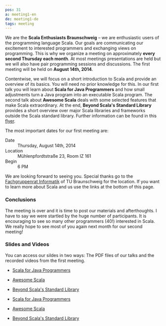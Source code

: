 ```yaml
---
pos: 31
a: meeting1-en
de: meeting1-de
tags: meeting
---
```


We are the **Scala Enthusiasts Braunschweig** – we are enthusiastic users of the programming language Scala.
Our goals are communicating our excitement to interested programmers and exchanging views on programming.
This is why we organize a meeting on approximately **every second Thursday each month**.
At most meetings presentations are held but we will also have pair programming sessions and discussions.
The first meeting will be held on **August 14th, 2014**.

Contentwise, we will focus on a short introduction to Scala and provide an overview of its basics.
You will need no prior knowledge for this.
In our first talk you will learn about **Scala for Java Programmers** and how small adjustments turn a Java program into an executable Scala program.
The second talk about **Awesome Scala** deals with some selected features that make Scala extraordinary.
At the end, **Beyond Scala's Standard Library** provides a short overview over major Scala libraries and frameworks outside the Scala standard library.
Further information can be found in this [flyer](http://scala-bs.de/meetings/Scala-Enthusiasts-Braunschweig-Meeting-2014-08-14.pdf).

The most important dates for our first meeting are:

<dl>
    <dt>Date</dt><dd>Thursday, August 14th, 2014</dd>
    <dt>Location</dt><dd>Mühlenpfordtstraße 23, Room IZ 161</dd>
    <dt>Begin</dt><dd>6 PM</dd>
</dl>

We are looking forward to seeing you.
Special thanks go to the [Fachgruppenrat Informatik](http://fginfo.cs.tu-bs.de) of TU Braunschweig for the location.
If you want to learn more about Scala and us use the links at the bottom of this page.


### Conclusions

The meeting is over and it is time to post our materials and afterthoughts.
I have to say we were startled by the huge number of participants.
It is encouraging to see so many other programmers (40!) interested in Scala.
We really hope to see most of you again next month for our second meeting!


### Slides and Videos

You can access our sildes in two ways:
The PDF files of our talks and the recorded videos from the first meeting.

+   [Scala for Java Programmers](/slides/Meeting-1-Scala-for-Java-Programmers.pdf)
+   [Awesome Scala](/slides/Meeting-1-Awesome-Scala.pdf)
+   [Beyond Scala's Standard Library](/slides/Metting-1-Beyond-Scalas-Standard-Library.pdf)

+   [Scala for Java Programmers](/videos/Meeting-1-Scala-for-Java-Programmers.mp4)
+   [Awesome Scala](/videos/Meeting-1-Awesome-Scala.mp4)
+   [Beyond Scala's Standard Library](/videos/Metting-1-Beyond-Scalas-Standard-Library.mp4)